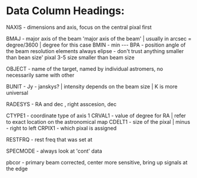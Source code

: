  # Data Column Headings:
  
 NAXIS - dimensions and axis, focus on the central pixal first

 BMAJ - major axis of the beam 'major axis of the beam' | usually in arcsec = degree/3600 | degree for this case
 BMIN - min ---
 BPA - position angle of the beam
 resolution elements 
 always elipse - don't trust anything smaller than bean size'
 pixal 3-5 size smaller than beam size 

 OBJECT - name of the target, named by individual astromers, no necessarily same with other

 BUNIT - Jy - janskys? | intensity depends on the beam size | K is more universal

 RADESYS - RA and dec , right asscesion, dec 

 CTYPE1 - coordinate type of axis 1
 CRVAL1 - value of degree for RA | refer to exact location on the astronomical map
 CDELT1 - size of the pixal | minus - right to left
 CRPIX1 - which pixal is assigned

 RESTFRQ - rest freq that was set at 

 SPECMODE - always look at 'cont' data

 pbcor - primary beam corrected, center more sensitive, bring up signals at the edge
